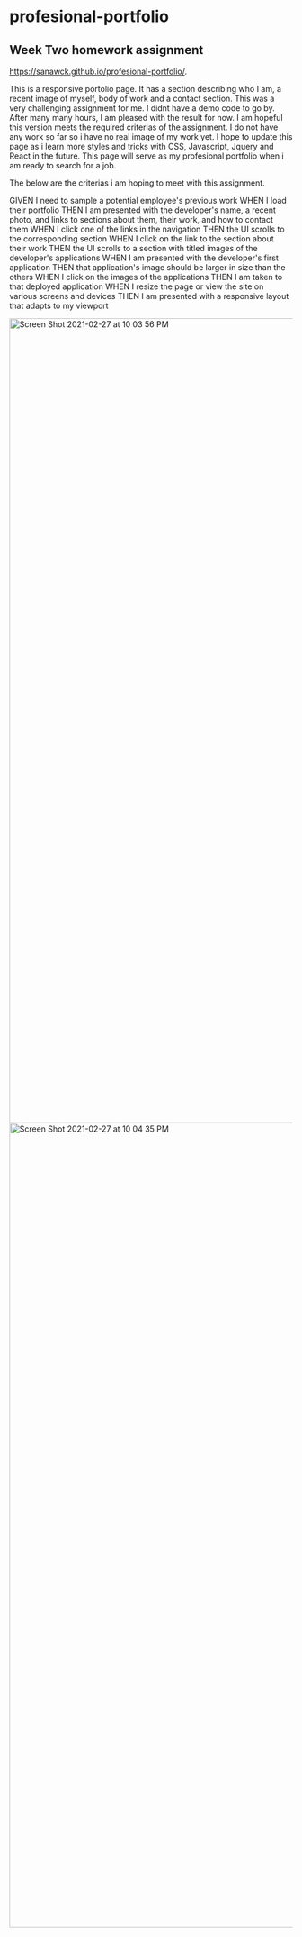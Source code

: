 # profesional-portfolio
## Week Two homework assignment 

https://sanawck.github.io/profesional-portfolio/.

This is a responsive portolio page. It has a section describing who I am, a recent image of myself, body of work and a contact section. This was a very challenging assignment for me. I didnt have a demo code to go by. After many many hours, I am pleased with the result for now. I am hopeful this version meets the required criterias of the assignment. I do not have any work so far so i have no real image of my work yet. I hope to update this page as i learn more styles and tricks with CSS, Javascript, Jquery and React in the future. This page will serve as my profesional portfolio when i am ready to search for a job. 

The below are the criterias i am hoping to meet with this assignment.

GIVEN I need to sample a potential employee's previous work
WHEN I load their portfolio
THEN I am presented with the developer's name, a recent photo, and links to sections about them, their work, and how to contact them
WHEN I click one of the links in the navigation
THEN the UI scrolls to the corresponding section
WHEN I click on the link to the section about their work
THEN the UI scrolls to a section with titled images of the developer's applications
WHEN I am presented with the developer's first application
THEN that application's image should be larger in size than the others
WHEN I click on the images of the applications
THEN I am taken to that deployed application
WHEN I resize the page or view the site on various screens and devices
THEN I am presented with a responsive layout that adapts to my viewport

<img width="1429" alt="Screen Shot 2021-02-27 at 10 03 56 PM" src="https://user-images.githubusercontent.com/77689307/109406533-dfd74c80-7947-11eb-9c7f-5689dcb952d2.png">
<img width="1429" alt="Screen Shot 2021-02-27 at 10 04 35 PM" src="https://user-images.githubusercontent.com/77689307/109406535-e5cd2d80-7947-11eb-9cc4-e58ba43a5aaf.png">

    
